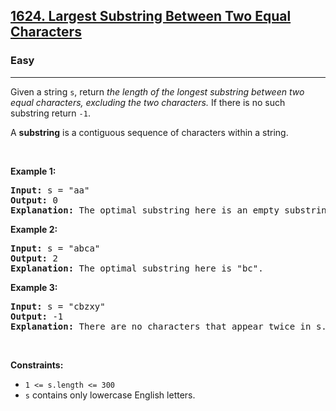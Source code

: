 <h2><a href="https://leetcode.com/problems/largest-substring-between-two-equal-characters/">1624. Largest Substring Between Two Equal Characters</a></h2><h3>Easy</h3><hr><div><p>Given a string <code>s</code>, return <em>the length of the longest substring between two equal characters, excluding the two characters.</em> If there is no such substring return <code>-1</code>.</p>

<p>A <strong>substring</strong> is a contiguous sequence of characters within a string.</p>

<p>&nbsp;</p>
<p><strong class="example">Example 1:</strong></p>

<pre style="position: relative;"><strong>Input:</strong> s = "aa"
<strong>Output:</strong> 0
<strong>Explanation:</strong> The optimal substring here is an empty substring between the two <code>'a's</code>.<div class="open_grepper_editor" title="Edit &amp; Save To Grepper"></div></pre>

<p><strong class="example">Example 2:</strong></p>

<pre style="position: relative;"><strong>Input:</strong> s = "abca"
<strong>Output:</strong> 2
<strong>Explanation:</strong> The optimal substring here is "bc".
<div class="open_grepper_editor" title="Edit &amp; Save To Grepper"></div></pre>

<p><strong class="example">Example 3:</strong></p>

<pre style="position: relative;"><strong>Input:</strong> s = "cbzxy"
<strong>Output:</strong> -1
<strong>Explanation:</strong> There are no characters that appear twice in s.
<div class="open_grepper_editor" title="Edit &amp; Save To Grepper"></div></pre>

<p>&nbsp;</p>
<p><strong>Constraints:</strong></p>

<ul>
	<li><code>1 &lt;= s.length &lt;= 300</code></li>
	<li><code>s</code> contains only lowercase English letters.</li>
</ul>
</div>